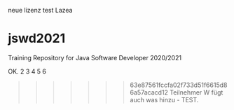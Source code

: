 
neue lizenz
test Lazea

# jswd2021
Training Repository for Java Software Developer 2020/2021

OK.
2
3
4
5
6

>>>>>>> 63e87561fccfa02f733d51f6615d86a57acacd12
Teilnehmer W fügt auch was hinzu - TEST.

